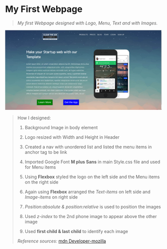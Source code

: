 # My First Webpage
>
> *My first Webpage designed with Logo, Menu, Text and with Images.*
>
![Web Page final output](firstwebpage-md.png)
> How I designed:
>1. Background Image in body element
>
>2. Logo resized with Width and Height in Header 
>
>3. Created a nav with unordered list and listed the menu items in anchor tag to be link
>
>4. Imported Google Font **M plus Sans** in main Style.css file and used for Menu items
>
>5. Using **Flexbox** styled the logo on the left side and the Menu items on the right side
>
>6. Again using **Flexbox** arranged the *Text-items* on left side and *Image-items* on right side
>
>7. *Position:absolute & position:relative* is used to position the images 
>
>8. Used *z-index* to the 2nd phone image to appear above the other image
>
>9. Used **first child & last child** to identify each image
>
> *Reference sources:* [mdn Developer-mozilla](https://developer.mozilla.org/)

